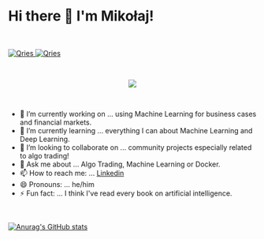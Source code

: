 # Hi there 👋 I'm Mikołaj!

<p>&nbsp;</p>

<a href="https://www.linkedin.com/in/miko%C5%82aj-ma%C5%9Blanka/">
  <img alt="Qries" src="https://img.shields.io/badge/LinkedIn-0077B5?style=for-the-badge&logo=linkedin&logoColor=white">
                         </a>
<a href="https://medium.com/@Mikolaj_Maslanka">
  <img alt="Qries" src="https://img.shields.io/badge/Medium-12100E?style=for-the-badge&logo=medium&logoColor=white">
                         </a>

<p>&nbsp;</p>

<p align="center">
  <img src="https://drive.google.com/uc?export=view&id=1HtOHCm7JCRbTrFOUe1lOusl_GarzWIPv " />
</p>

<p>&nbsp;</p>

- 🔭 I’m currently working on ... using Machine Learning for business cases and financial markets.
- 🌱 I’m currently learning ... everything I can about Machine Learning and Deep Learning.
- 👯 I’m looking to collaborate on ... community projects especially related to algo trading!
- 💬 Ask me about ... Algo Trading, Machine Learning or Docker.
- 📫 How to reach me: ... [Linkedin](www.linkedin.com/in/mikołaj-maślanka)
- 😄 Pronouns: ... he/him
- ⚡ Fun fact: ... I think I've read every book on artificial intelligence.
 
 <p>&nbsp;</p>

[![Anurag's GitHub stats](https://github-readme-stats.vercel.app/api?username=Mikma03&show_icons=true)](https://github.com/anuraghazra/github-readme-stats)


